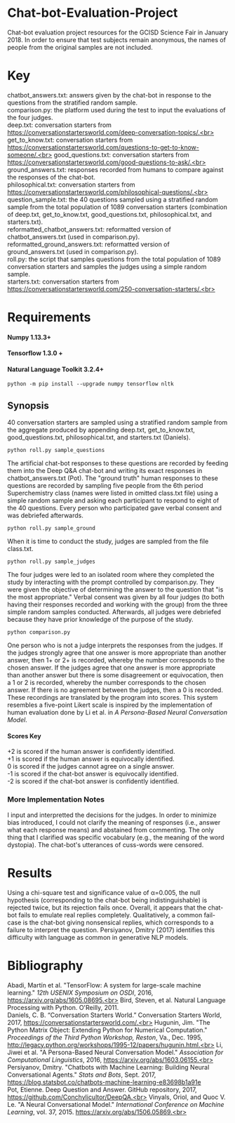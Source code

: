 # Chat-bot-Evaluation-Project
Chat-bot evaluation project resources for the GCISD Science Fair in January 2018. In order to ensure that test subjects remain anonymous, the names of people from the original samples are not included.
# Key
chatbot_answers.txt: answers given by the chat-bot in response to the questions from the stratified random sample.<br>
comparison.py: the platform used during the test to input the evaluations of the four judges.<br>
deep.txt: conversation starters from https://conversationstartersworld.com/deep-conversation-topics/.<br>
get_to_know.txt: conversation starters from https://conversationstartersworld.com/questions-to-get-to-know-someone/.<br>
good_questions.txt: conversation starters from https://conversationstartersworld.com/good-questions-to-ask/.<br>
ground_answers.txt: responses recorded from humans to compare against the responses of the chat-bot.<br>
philosophical.txt: conversation starters from https://conversationstartersworld.com/philosophical-questions/.<br>
question_sample.txt: the 40 questions sampled using a stratified random sample from the total population of 1089 conversation starters (combination of deep.txt, get_to_know.txt, good_questions.txt, philosophical.txt, and starters.txt).<br>
reformatted_chatbot_answers.txt: reformatted version of chatbot_answers.txt (used in comparison.py).<br>
reformatted_ground_answers.txt: reformatted version of ground_answers.txt (used in comparison.py).<br>
roll.py: the script that samples questions from the total population of 1089 conversation starters and samples the judges using a simple random sample.<br>
starters.txt: conversation starters from https://conversationstartersworld.com/250-conversation-starters/.<br>
<br>
# Requirements
#### Numpy 1.13.3+
#### Tensorflow 1.3.0 + 
#### Natural Language Toolkit 3.2.4+
```batch
python -m pip install --upgrade numpy tensorflow nltk
```
## Synopsis
40 conversation starters are sampled using a stratified random sample from the aggregate produced by appending deep.txt, get_to_know.txt, good_questions.txt, philosophical.txt, and starters.txt (Daniels). 
```batch
python roll.py sample_questions
```
The artificial chat-bot responses to these questions are recorded by feeding them into the Deep Q&A chat-bot and writing its exact responses in chatbot_answers.txt (Pot). The "ground truth" human responses to these questions are recorded by sampling five people from the 6th period Superchemistry class (names were listed in omitted class.txt file) using a simple random sample and asking each participant to respond to eight of the 40 questions. Every person who participated gave verbal consent and was debriefed afterwards.
```batch
python roll.py sample_ground
```
When it is time to conduct the study, judges are sampled from the file class.txt.
```batch
python roll.py sample_judges
```
The four judges were led to an isolated room where they completed the study by interacting with the prompt controlled by comparison.py. They were given the objective of determining the answer to the question that "is the most appropriate." Verbal consent was given by all four judges (to both having their responses recorded and working with the group) from the three simple random samples conducted. Afterwards, all judges were debriefed because they have prior knowledge of the purpose of the study.
```batch
python comparison.py
```
One person who is not a judge interprets the responses from the judges. If the judges strongly agree that one answer is more appropriate than another answer, then 1+ or 2+ is recorded, whereby the number corresponds to the chosen answer. If the judges agree that one answer is more appropriate than another answer but there is some disagreement or equivocation, then a 1 or 2 is recorded, whereby the number corresponds to the chosen answer. If there is no agreement between the judges, then a 0 is recorded. These recordings are translated by the program into scores. This system resembles a five-point Likert scale is inspired by the implementation of human evaluation done by Li et al. in <i>A Persona-Based Neural Conversation Model</i>.
#### Scores Key
+2 is scored if the human answer is confidently identified.<br>
+1 is scored if the human answer is equivocally identified.<br>
0 is scored if the judges cannot agree on a single answer.<br>
-1 is scored if the chat-bot answer is equivocally identified.<br>
-2 is scored if the chat-bot answer is confidently identified.<br>
### More Implementation Notes
I input and interpretted the decisions for the judges. In order to minimize bias introduced, I could not clarify the meaning of responses (i.e., answer what each response means) and abstained from commenting. The only thing that I clarified was specific vocabulary (e.g., the meaning of the word dystopia). The chat-bot's utterances of cuss-words were censored.
# Results
Using a chi-square test and significance value of α=0.005, the null hypothesis (corresponding to the chat-bot being indistinguishable) is rejected twice, but its rejection fails once. Overall, it appears that the chat-bot fails to emulate real replies completely. Qualitatively, a common fail-case is the chat-bot giving nonsensical replies, which corresponds to a failure to interpret the question. Persiyanov, Dmitry (2017) identifies this difficulty with language as common in generative NLP models.
<br>
# Bibliography
Abadi, Martín et al. "TensorFlow: A system for large-scale machine learning." <i>12th USENIX Symposium on OSDI</i>, 2016, https://arxiv.org/abs/1605.08695.<br>
Bird, Steven, et al. Natural Language Processing with Python. O'Reilly, 2011.<br>
Daniels, C. B. “Conversation Starters World.” Conversation Starters World, 2017, https://conversationstartersworld.com/.<br>
Hugunin, Jim.  "The Python Matrix Object: Extending Python for Numerical Computation." <i>Proceedings of the Third Python Workshop, Reston</i>, Va., Dec. 1995, http://legacy.python.org/workshops/1995-12/papers/hugunin.html.<br>
Li, Jiwei et al. "A Persona-Based Neural Conversation Model." <i>Association for Computational Linguistics</i>, 2016, https://arxiv.org/abs/1603.06155.<br>
Persiyanov, Dmitry. "Chatbots with Machine Learning: Building Neural Conversational Agents." <i>Stats and Bots</i>, Sept. 2017, https://blog.statsbot.co/chatbots-machine-learning-e83698b1a91e<br>
Pot, Etienne. Deep Question and Answer. GitHub repository, 2017, https://github.com/Conchylicultor/DeepQA.<br>
Vinyals, Oriol, and Quoc V. Le. "A Neural Conversational Model." <i>International Conference on Machine Learning</i>, vol. 37, 2015. https://arxiv.org/abs/1506.05869.<br>
